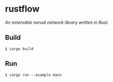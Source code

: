 # rustflow

*An extensible nerual network library written in Rust.*

## Build

```
$ cargo build
```

## Run

```
$ cargo run --example main
```
